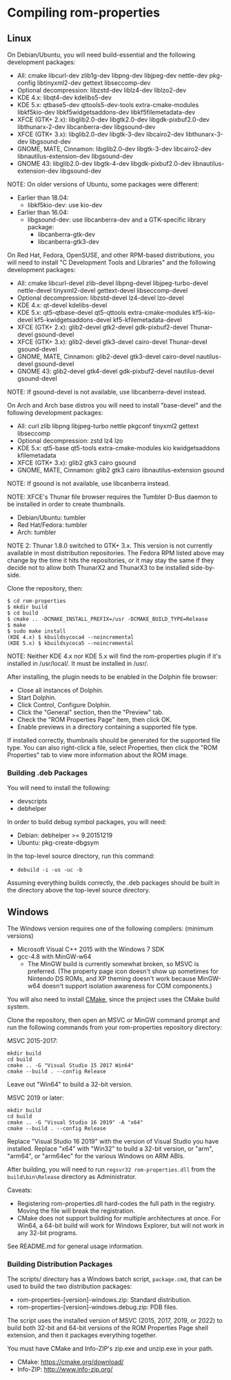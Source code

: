 # Compiling rom-properties

## Linux

On Debian/Ubuntu, you will need build-essential and the following development
packages:
* All: cmake libcurl-dev zlib1g-dev libpng-dev libjpeg-dev nettle-dev pkg-config libtinyxml2-dev gettext libseccomp-dev
* Optional decompression: libzstd-dev liblz4-dev liblzo2-dev
* KDE 4.x: libqt4-dev kdelibs5-dev
* KDE 5.x: qtbase5-dev qttools5-dev-tools extra-cmake-modules libkf5kio-dev libkf5widgetsaddons-dev libkf5filemetadata-dev
* XFCE (GTK+ 2.x): libglib2.0-dev libgtk2.0-dev libgdk-pixbuf2.0-dev libthunarx-2-dev libcanberra-dev libgsound-dev
* XFCE (GTK+ 3.x): libglib2.0-dev libgtk-3-dev libcairo2-dev libthunarx-3-dev libgsound-dev
* GNOME, MATE, Cinnamon: libglib2.0-dev libgtk-3-dev libcairo2-dev libnautilus-extension-dev libgsound-dev
* GNOME 43: libglib2.0-dev libgtk-4-dev libgdk-pixbuf2.0-dev libnautilus-extension-dev libgsound-dev

NOTE: On older versions of Ubuntu, some packages were different:
* Earlier than 18.04:
  * libkf5kio-dev: use kio-dev
* Earlier than 16.04:
  * libgsound-dev: use libcanberra-dev and a GTK-specific library package:
    * libcanberra-gtk-dev
    * libcanberra-gtk3-dev

On Red Hat, Fedora, OpenSUSE, and other RPM-based distributions, you will need
to install "C Development Tools and Libraries" and the following development
packages:
* All: cmake libcurl-devel zlib-devel libpng-devel libjpeg-turbo-devel nettle-devel tinyxml2-devel gettext-devel libseccomp-devel
* Optional decompression: libzstd-devel lz4-devel lzo-devel
* KDE 4.x: qt-devel kdelibs-devel
* KDE 5.x: qt5-qtbase-devel qt5-qttools extra-cmake-modules kf5-kio-devel kf5-kwidgetsaddons-devel kf5-kfilemetadata-devel
* XFCE (GTK+ 2.x): glib2-devel gtk2-devel gdk-pixbuf2-devel Thunar-devel gsound-devel
* XFCE (GTK+ 3.x): glib2-devel gtk3-devel cairo-devel Thunar-devel gsound-devel
* GNOME, MATE, Cinnamon: glib2-devel gtk3-devel cairo-devel nautilus-devel gsound-devel
* GNOME 43: glib2-devel gtk4-devel gdk-pixbuf2-devel nautilus-devel gsound-devel

NOTE: If gsound-devel is not available, use libcanberra-devel instead.

On Arch and Arch base distros you will need to install "base-devel" and the
following development packages:
* All: curl zlib libpng libjpeg-turbo nettle pkgconf tinyxml2 gettext libseccomp
* Optional decompression: zstd lz4 lzo
* KDE 5.x: qt5-base qt5-tools extra-cmake-modules kio kwidgetsaddons kfilemetadata
* XFCE (GTK+ 3.x): glib2 gtk3 cairo gsound
* GNOME, MATE, Cinnamon: glib2 gtk3 cairo libnautilus-extension gsound

NOTE: If gsound is not available, use libcanberra instead.

NOTE: XFCE's Thunar file browser requires the Tumbler D-Bus daemon to be
installed in order to create thumbnails.
* Debian/Ubuntu: tumbler
* Red Hat/Fedora: tumbler
* Arch: tumbler

NOTE 2: Thunar 1.8.0 switched to GTK+ 3.x. This version is not currently
available in most distribution repositories. The Fedora RPM listed above
may change by the time it hits the repositories, or it may stay the same
if they decide not to allow both ThunarX2 and ThunarX3 to be installed
side-by-side.

Clone the repository, then:
```
$ cd rom-properties
$ mkdir build
$ cd build
$ cmake .. -DCMAKE_INSTALL_PREFIX=/usr -DCMAKE_BUILD_TYPE=Release
$ make
$ sudo make install
(KDE 4.x) $ kbuildsycoca4 --noincremental
(KDE 5.x) $ kbuildsycoca5 --noincremental
```

NOTE: Neither KDE 4.x nor KDE 5.x will find the rom-properties plugin if it's
installed in /usr/local/. It must be installed in /usr/.

After installing, the plugin needs to be enabled in the Dolphin file browser:
* Close all instances of Dolphin.
* Start Dolphin.
* Click Control, Configure Dolphin.
* Click the "General" section, then the "Preview" tab.
* Check the "ROM Properties Page" item, then click OK.
* Enable previews in a directory containing a supported file type.

If installed correctly, thumbnails should be generated for the supported
file type. You can also right-click a file, select Properties, then click
the "ROM Properties" tab to view more information about the ROM image.

### Building .deb Packages

You will need to install the following:
* devscripts
* debhelper

In order to build debug symbol packages, you will need:
* Debian: debhelper >= 9.20151219
* Ubuntu: pkg-create-dbgsym

In the top-level source directory, run this command:
* `debuild -i -us -uc -b`

Assuming everything builds correctly, the .deb packages should be built in
the directory above the top-level source directory.

## Windows

The Windows version requires one of the following compilers: (minimum versions)
* Microsoft Visual C++ 2015 with the Windows 7 SDK
* gcc-4.8 with MinGW-w64
  * The MinGW build is currently somewhat broken, so MSVC is preferred.
    (The property page icon doesn't show up sometimes for Nintendo DS
     ROMs, and XP theming doesn't work because MinGW-w64 doesn't support
     isolation awareness for COM components.)

You will also need to install [CMake](https://cmake.org/download/), since the
project uses the CMake build system.

Clone the repository, then open an MSVC or MinGW command prompt and run the
following commands from your rom-properties repository directory:

MSVC 2015-2017:
```
mkdir build
cd build
cmake .. -G "Visual Studio 15 2017 Win64"
cmake --build . --config Release
```

Leave out "Win64" to build a 32-bit version.

MSVC 2019 or later:
```
mkdir build
cd build
cmake .. -G "Visual Studio 16 2019" -A "x64"
cmake --build . --config Release
```

Replace "Visual Studio 16 2019" with the version of Visual Studio you have
installed. Replace "x64" with "Win32" to build a 32-bit version, or "arm",
"arm64", or "arm64ec" for the various Windows on ARM ABIs.

After building, you will need to run `regsvr32 rom-properties.dll` from
the `build\bin\Release` directory as Administrator.

Caveats:
* Registering rom-properties.dll hard-codes the full path in the registry.
  Moving the file will break the registration.
* CMake does not support building for multiple architectures at once. For
  Win64, a 64-bit build will work for Windows Explorer, but will not work
  in any 32-bit programs.

See README.md for general usage information.

### Building Distribution Packages

The scripts/ directory has a Windows batch script, ```package.cmd```,
that can be used to build the two distribution packages:
* rom-properties-[version]-windows.zip: Standard distribution.
* rom-properties-[version]-windows.debug.zip: PDB files.

The script uses the installed version of MSVC (2015, 2017, 2019, or 2022)
to build both 32-bit and 64-bit versions of the ROM Properties Page shell
extension, and then it packages everything together.

You must have CMake and Info-ZIP's zip.exe and unzip.exe in your path.
* CMake: https://cmake.org/download/
* Info-ZIP: http://www.info-zip.org/
